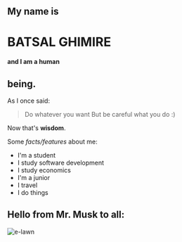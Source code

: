 ## My name is
# BATSAL GHIMIRE
#### and I am a human
## being.

As I once said:
> Do whatever you want
> But be careful what you do :)

Now that's **wisdom**.

Some *facts/features* about me:
* I'm a student
* I study software development
* I study economics
* I'm a junior
* I travel
* I do things

## Hello from Mr. Musk to all:

![e-lawn](https://i.kym-cdn.com/photos/images/original/001/424/907/b8e.jpg)